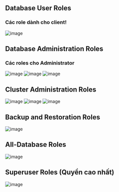 ## Database User Roles
### Các role dành cho client!

![image](https://user-images.githubusercontent.com/43572616/149702250-a889b1be-00d8-4d3c-9c2c-449d5e2489f3.png)

##

## Database Administration Roles
### Các roles cho Administrator

![image](https://user-images.githubusercontent.com/43572616/149702355-57ebea97-00b6-4829-8607-9686f77a3634.png)
![image](https://user-images.githubusercontent.com/43572616/149702379-e2beb5b5-a30b-44fe-b61c-d432dc3b1f9d.png)
![image](https://user-images.githubusercontent.com/43572616/149702416-6d3a1473-d6ce-47ee-92d3-aff560a2ff9e.png)

##

## Cluster Administration Roles

![image](https://user-images.githubusercontent.com/43572616/149702471-f0849828-7d18-4884-a4e9-da9351ee4cc3.png)
![image](https://user-images.githubusercontent.com/43572616/149702489-98775d4e-7530-4320-b8a2-697bf293aafc.png)
![image](https://user-images.githubusercontent.com/43572616/149702512-8cb15012-c305-46cc-8cd3-a5e9ffed6ee7.png)

##

## Backup and Restoration Roles

![image](https://user-images.githubusercontent.com/43572616/149702594-cf524a5b-ba65-474c-af66-9069be83f26a.png)

##

## All-Database Roles

![image](https://user-images.githubusercontent.com/43572616/149702629-4926b970-f0a6-470a-b419-297a953c24c3.png)

##

## Superuser Roles (Quyền cao nhất)

![image](https://user-images.githubusercontent.com/43572616/149702654-f7bbb562-96fa-497d-b2a5-3daeb09e0cbc.png)

##
